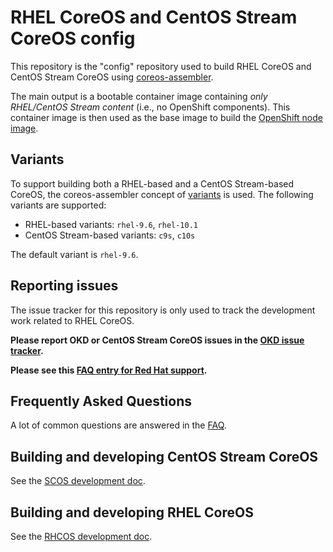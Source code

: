 # RHEL CoreOS and CentOS Stream CoreOS config

This repository is the "config" repository used to build RHEL CoreOS and CentOS
Stream CoreOS using [coreos-assembler].

The main output is a bootable container image containing _only RHEL/CentOS
Stream content_ (i.e., no OpenShift components). This container image is then
used as the base image to build the [OpenShift node image].

## Variants

To support building both a RHEL-based and a CentOS Stream-based CoreOS, the
coreos-assembler concept of [variants] is used. The following variants are
supported:

- RHEL-based variants: `rhel-9.6`, `rhel-10.1`
- CentOS Stream-based variants: `c9s`, `c10s`

The default variant is `rhel-9.6`.

## Reporting issues

The issue tracker for this repository is only used to track the development
work related to RHEL CoreOS.

**Please report OKD or CentOS Stream CoreOS issues in the [OKD issue tracker].**

**Please see this [FAQ entry for Red Hat support](docs/faq.md#q-where-should-i-report-issues-with-openshift-container-platform-or-red-hat-coreos).**

## Frequently Asked Questions

A lot of common questions are answered in the [FAQ].

## Building and developing CentOS Stream CoreOS

See the [SCOS development doc](docs/development-scos.md).

## Building and developing RHEL CoreOS

See the [RHCOS development doc](docs/development-rhcos.md).

[coreos-assembler]: https://github.com/coreos/coreos-assembler/
[OpenShift node image]: https://github.com/openshift/os
[OKD issue tracker]: https://github.com/openshift/okd/issues
[variants]: https://github.com/coreos/coreos-assembler/blob/065cd2d20e379642cc3a69e498d20708e2243b21/src/cmd-init#L45-L48
[FAQ]: https://github.com/openshift/os/blob/master/docs/faq.md
